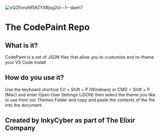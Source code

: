 
![vQZExnzMS9ZYXRjsg2ol--1--daeh7](https://github.com/InkyCyber/CodePaint/assets/141637521/fcb4a16f-6836-44c2-b340-53f953bec73d)


# The CodePaint Repo
## What is it?
CodePaint is a set of JSON files that allow you to customize and re-theme your VS Code install
## How do you use it?
Use the keyboard shortcut Crl + Shift + P (Windows) or CMD + Shift + P (Mac) and enter Open User Settings (JSON) then select the theme you like to use from our Themes Folder 
and copy and paste the contents of the file into the document.


## Created by InkyCyber as part of The Elixir Company 
